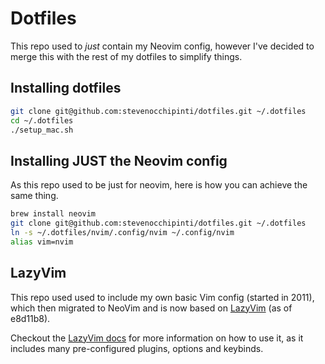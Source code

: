 # Dotfiles

This repo used to _just_ contain my Neovim config, however I've decided to merge
this with the rest of my dotfiles to simplify things.

## Installing dotfiles

```bash
git clone git@github.com:stevenocchipinti/dotfiles.git ~/.dotfiles
cd ~/.dotfiles
./setup_mac.sh
```

## Installing JUST the Neovim config

As this repo used to be just for neovim, here is how you can achieve the same
thing.

```bash
brew install neovim
git clone git@github.com:stevenocchipinti/dotfiles.git ~/.dotfiles
ln -s ~/.dotfiles/nvim/.config/nvim ~/.config/nvim
alias vim=nvim
```

## LazyVim

This repo used used to include my own basic Vim config (started in 2011), which
then migrated to NeoVim and is now based on
[LazyVim](https://github.com/LazyVim/LazyVim) (as of e8d11b8).

Checkout the [LazyVim docs](https://www.lazyvim.org/) for more information on
how to use it, as it includes many pre-configured plugins, options and keybinds.
